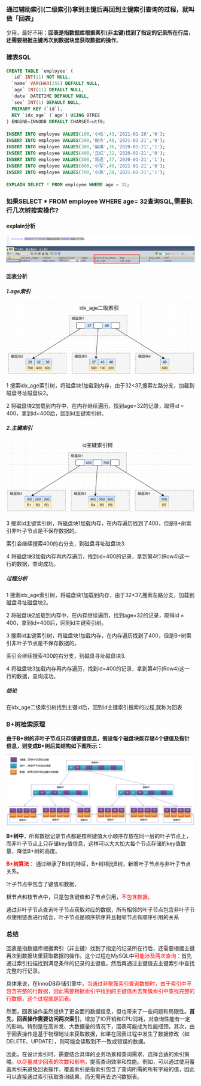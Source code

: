 ### 通过辅助索引(二级索引)拿到主键后再回到主键索引查询的过程，就叫做「回表」

少用，最好不用；**回表是指数据库根据素引(非主键)找到了指定的记录所在行后，还需要根据主键再次到数据块里获取数据的操作**。

### 建表SQL

```sql
CREATE TABLE `employee` (
  `id` INT(11) NOT NULL,
  `name` VARCHAR(255) DEFAULT NULL,
  `age` INT(11) DEFAULT NULL,
  `date` DATETIME DEFAULT NULL,
  `sex` INT(1) DEFAULT NULL,
  PRIMARY KEY (`id`),
  KEY `idx_age` (`age`) USING BTREE
) ENGINE=INNODB DEFAULT CHARSET=utf8;

INSERT INTO employee VALUES(100,'小伦',43,'2021-01-20','0');
INSERT INTO employee VALUES(200,'俊杰',48,'2021-01-21','0');
INSERT INTO employee VALUES(300,'紫琪',36,'2020-01-21','1');
INSERT INTO employee VALUES(400,'立红',32,'2020-01-21','0');
INSERT INTO employee VALUES(500,'易迅',37,'2020-01-21','1');
INSERT INTO employee VALUES(600,'小军',49,'2021-01-21','0');
INSERT INTO employee VALUES(700,'小燕',28,'2021-01-21','1');

EXPLAIN SELECT * FROM employee WHERE age = 32;
```

### 如果SELECT * FROM employee WHERE age= 32查询SQL,需要执行几次树搜索操作?

#### explain分析

![](images/6.explain分析.jpg)

#### 回表分析

##### 1.age索引

![](images/7.二级索引.jpg)

1 搜索idx_age索引树，将磁盘块1加载到内存，由于32<37,搜索左路分支，加载到磁盘寻址磁盘块2。

2 将磁盘块2加载到内存中，在内存继续遍历，找到age=32的记录，取得id = 400，拿到id=400后，回到id主键索引树。

##### 2.主键索引

![](images/8.主键索引.jpg)

3 搜索id主键索引树，将磁盘块1加载内存，在内存遍历找到了400，但是B+树索引非叶子节点是不保存数据的。

索引会继续搜索400的右分支，到磁盘寻址磁盘块3.

4 将磁盘块3加载内存再内存遍历，找到id=400的记录，拿到第4行(Row4)这一行的数据，查询成功。

##### 过程分析

1 搜索idx_age索引树，将磁盘块1加载到内存，由于32<37,搜索左路分支，加载到磁盘寻址磁盘块2。

2 将磁盘块2加载到内存中，在内存继续遍历，找到age=32的记录，取得id = 400，拿到id=400后，回到id主键索引树。

3 搜索id主键索引树，将磁盘块1加载内存，在内存遍历找到了400，但是B+树索引非叶子节点是不保存数据的。

索引会继续搜索400的右分支，到磁盘寻址磁盘块3.

4 将磁盘块3加载内存再内存遍历，找到id=400的记录，拿到第4行(Row4)这一行的数据，查询成功。

##### 结论

在idx_age二级索引树找到主键id后，回到id主键索引搜索的过程,就称为回表

### B+树检索原理

**由于B+树的非叶子节点只存储键值信息，假设每个磁盘块能存储4个键值及指针信息，则变成B+树后其结构如下图所示：** 

![](images/9.B+树检索原理.jpg)

**B+树中**，所有数据记录节点都是按照键值大小顺序存放在同一层的叶子节点上，而非叶子节点上只存储key值信息，这样可以大大加大每个节点存储的key值数量，降低B+树的高度。

**<font color = 'red'>B+树算法</font>**： 通过继承了B树的特征，B+树相比B树，新增叶子节点与非叶子节点关系。

叶子节点中包含了键值和数据，

根节点和枝节点中，只是包含键值和子节点引用，<font color = 'red'>不包含数据。</font>

通过非叶子节点查询叶子节点获取对应的数据，所有相邻的叶子节点包含非叶子节点使用链表进行结合，叶子节点是顺序排序并且相邻节点有顺序引用的关系

### 总结

回表是指数据库根据索引（非主键）找到了指定的记录所在行后，还需要根据主键再次到数据块里获取数据的操作。这个过程在MySQL中<font color = 'red'>可能涉及两次查询</font>：首先通过索引扫描找到满足条件的记录的主键值，然后再通过主键值去主键索引中查找完整的行记录。

具体来说，在InnoDB存储引擎中，<font color = 'red'>当通过非聚簇索引查询数据时，由于索引中不包含完整的行数据，因此需要根据索引中找到的主键值再去聚簇索引中查找完整的行数据，这个过程就是回表。</font>

然而，回表操作虽然提供了更全面的数据信息，但也带来了一些问题和局限性。**首先，回表操作需要访问两次索引**，增加了IO开销和CPU消耗，对查询性能有一定的影响。特别是在高并发、大数据量的情况下，回表可能成为性能瓶颈。其次，由于回表操作是基于物理地址来获取数据，如果在回表过程中发生了数据修改（如DELETE、UPDATE），则可能会读取到不一致或错误的数据。

因此，在设计索引时，需要结合具体的业务场景和查询需求，选择合适的索引策略，<font color = 'red'>以尽量减少回表的次数和影响</font>，提高查询效率和性能。例如，可以通过使用覆盖索引来避免回表操作，覆盖索引是指索引包含了查询所需的所有字段的值，因此可以直接通过索引获取查询结果，而无需再去访问数据表。



